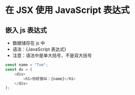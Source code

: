 # 在 JSX 使用 JavaScript 表达式

## 嵌入 js 表达式

- 数据储存在 js 中
- 语法：{JavaScript 表达式}
- 注意：语法中是单大括号，不是双大括号

```js
const name = "Tom";
const dv = (
	<div>
		<h1>你好我叫：{name}</h1>
	</div>
);
```
